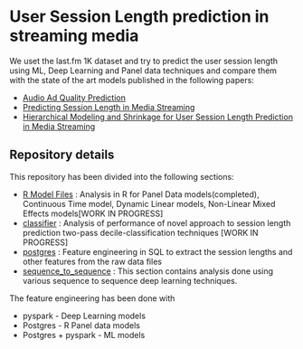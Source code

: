 # User Session Length prediction in streaming media


We uset the last.fm 1K dataset and try to predict the user session length using ML, Deep Learning and Panel data techniques and compare them with the state of the art models published in the following papers:

- [Audio Ad Quality Prediction]( https://arxiv.org/pdf/1802.03319.pdf)
- [Predicting Session Length in Media Streaming](https://arxiv.org/pdf/1708.00130.pdf)
- [Hierarchical Modeling and Shrinkage for User Session Length Prediction in Media Streaming](https://arxiv.org/pdf/1803.01440.pdf)


## Repository details

 This repository has been divided into the following sections:
 - [R Model Files](https://github.com/UCB-MIDS/w210_lastFM/tree/master/R%20Model%20Files)           : Analysis in R for Panel Data models(completed), Continuous Time model, Dynamic Linear models, Non-Linear Mixed Effects models[WORK IN PROGRESS]
 - [classifier](https://github.com/UCB-MIDS/w210_lastFM/tree/master/Classification)                     : Analysis of performance of novel approach to session length prediction two-pass decile-classification techniques [WORK IN PROGRESS]
 - [postgres](https://github.com/UCB-MIDS/w210_lastFM/tree/master/postgres)                         : Feature engineering in SQL to extract the session lengths and other features from the raw data files
 - [sequence_to_sequence](https://github.com/UCB-MIDS/w210_lastFM/tree/master/sequence_to_sequence) : This section contains analysis done using various sequence to sequence deep learning techniques.



The feature engineering has been done with 
- pyspark - Deep Learning models
- Postgres - R Panel data models
- Postgres + pyspark - ML models
